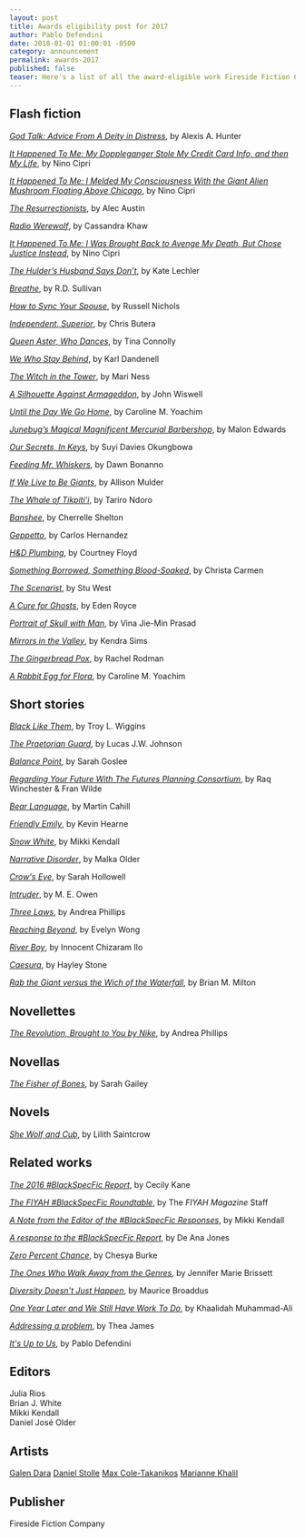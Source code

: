 ```yaml
---
layout: post
title: Awards eligibility post for 2017
author: Pablo Defendini
date: 2018-01-01 01:00:01 -0500
category: announcement
permalink: awards-2017
published: false
teaser: Here's a list of all the award-eligible work Fireside Fiction Company published in 2017, for your nominating pleasure.”
---
```


## Flash fiction

[_God Talk: Advice From A Deity in Distress_](/issue39/chapter/god-talk-advice-from-a-deity-in-distress/),
by Alexis A. Hunter

[_It Happened To Me: My Doppleganger Stole My Credit Card Info, and then My Life_](/issue39/chapter/it-happened-to-me-my-doppleganger-stole-my-credit-card-info-and-then-my-life/), by Nino Cipri

[_It Happened To Me: I Melded My Consciousness With the Giant Alien Mushroom Floating Above Chicago_](it-happened-to-me-i-melded-my-consciousness-wtih-the-giant-alien-mushroom-floating-above-chicago), by Nino Cipri

[_The Resurrectionists_](/the-resurrectionists), by Alec Austin

[_Radio Werewolf_](radio-werewolf), by Cassandra Khaw

[_It Happened To Me: I Was Brought Back to Avenge My Death, But Chose Justice Instead_](it-happened-to-me-i-was-brought-back-to-avenge-my-death-but-chose-justice-instead), by Nino Cipri

[_The Hulder’s Husband Says Don’t_](the-hulders-husband-says-dont), by Kate Lechler

[_Breathe_](breathe), by R.D. Sullivan

[_How to Sync Your Spouse_](how-to-sync-your-spouse), by Russell Nichols

[_Independent, Superior_](independent-superior), by Chris Butera

[_Queen Aster, Who Dances_](queen-aster-who-dances), by Tina Connolly

[_We Who Stay Behind_](we-who-stay-behind), by Karl Dandenell

[_The Witch in the Tower_](the-witch-in-the-tower), by Mari Ness

[_A Silhouette Against Armageddon_](/a-silhouette-against-armageddon), by John Wiswell

[_Until the Day We Go Home_](/until-the-day-we-go-home), by Caroline M. Yoachim

[_Junebug’s Magical Magnificent Mercurial Barbershop_](/junebugs-magical-magnificent-mercurial-barbershop), by Malon Edwards

[_Our Secrets, In Keys_](/our-secrets-in-keys), by Suyi Davies Okungbowa

[_Feeding Mr. Whiskers_](feeding-mr-whiskers), by Dawn Bonanno

[_If We Live to Be Giants_](if-we-live-to-be-giants), by Allison Mulder

[_The Whale of Tikpiti’i_](the-whale-of-tikpitii), by Tariro Ndoro

[_Banshee_](banshee), by Cherrelle Shelton

[_Geppetto_](geppetto), by Carlos Hernandez

[_H&D Plumbing_](h-n-d-plumbing), by Courtney Floyd

[_Something Borrowed, Something Blood-Soaked_](something-borrowed-something-blood-soaked), by Christa Carmen

[_The Scenarist_](the-scenarist), by Stu West

[_A Cure for Ghosts_](a-cure-for-ghosts), by Eden Royce

[_Portrait of Skull with Man_](portrait-of-skull-with-man), by Vina Jie-Min Prasad

[_Mirrors in the Valley_](mirrors-in-the-valley), by Kendra Sims

[_The Gingerbread Pox_](the-gingerbread-pox), by Rachel Rodman

[_A Rabbit Egg for Flora_](a-rabbit-egg-for-flora), by Caroline M. Yoachim

## Short stories

[_Black Like Them_](/issue39/chapter/black-like-them/), by Troy L. Wiggins

[_The Praetorian Guard_](/the-praetorian-guard), by Lucas J.W. Johnson

[_Balance Point_](balance-point), by Sarah Goslee

[_Regarding Your Future With The Futures Planning Consortium_](regarding-your-future-with-the-futures-planning-consortium), by Raq Winchester & Fran Wilde

[_Bear Language_](bear-language), by Martin Cahill

[_Friendly Emily_](friendly-emily), by Kevin Hearne

[_Snow White_](snow-white), by Mikki Kendall

[_Narrative Disorder_](narrative-disorder), by Malka Older

[_Crow's Eye_](crows-eye), by Sarah Hollowell

[_Intruder_](intruder), by M. E. Owen

[_Three Laws_](three-laws), by Andrea Phillips

[_Reaching Beyond_](reaching-beyond), by Evelyn Wong

[_River Boy_](river-boy), by Innocent Chizaram Ilo

[_Caesura_](caesura), by Hayley Stone

[_Rab the Giant versus the Wich of the Waterfall_](rab-the-giant), by Brian M. Milton

## Novellettes

[_The Revolution, Brought to You by Nike_](/the-revolution-brought-to-you-by-nike), by Andrea Phillips

## Novellas

[_The Fisher of Bones_](/book/the-fisher-of-bones), by Sarah Gailey

## Novels

[_She Wolf and Cub_](book/she-wolf-and-cub), by Lilith Saintcrow

## Related works

[_The 2016 #BlackSpecFic Report_](/blackspecfic-2016), by Cecily Kane

[_The FIYAH #BlackSpecFic Roundtable_](/fiyah-roundtable), by The _FIYAH Magazine_ Staff

[_A Note from the Editor of the #BlackSpecFic Responses_](/a-note-from-the-editor-of-the-blackspecfic-responses), by Mikki Kendall

[_A response to the #BlackSpecFic Report_](/a-response-to-the-blackspecfic-report), by De Ana Jones

[_Zero Percent Chance_](/zero-percent-chance), by Chesya Burke

[_The Ones Who Walk Away from the Genres_](/the-ones-who-walk-away-from-the-genre), by Jennifer Marie Brissett

[_Diversity Doesn’t Just Happen_](/diversity-doesn't-just-happen), by Maurice Broaddus

[_One Year Later and We Still Have Work To Do_](/one-year-later), by Khaalidah Muhammad-Ali

[_Addressing a problem_](/addressing-a-problem), by Thea James

[_It's Up to Us_](/its-up-to-us), by Pablo Defendini

## Editors

Julia Rios<br/>Brian J. White<br/>Mikki Kendall<br/>Daniel José Older

## Artists

[Galen Dara](http://www.galendara.com)
[Daniel Stolle](http://www.danielstolle.com)
[Max Cole-Takanikos](https://www.maxcoletakanikos.com)
[Marianne Khalil](https://mariannekhalil.carbonmade.com)

## Publisher

Fireside Fiction Company
